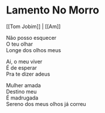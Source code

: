 # Lamento No Morro
[[Tom Jobim]] | [[Am]]  

Não posso esquecer  
O teu olhar  
Longe dos olhos meus  

Ai, o meu viver  
É de esperar  
Pra te dizer adeus  

Mulher amada  
Destino meu  
É madrugada  
Sereno dos meus olhos já correu  